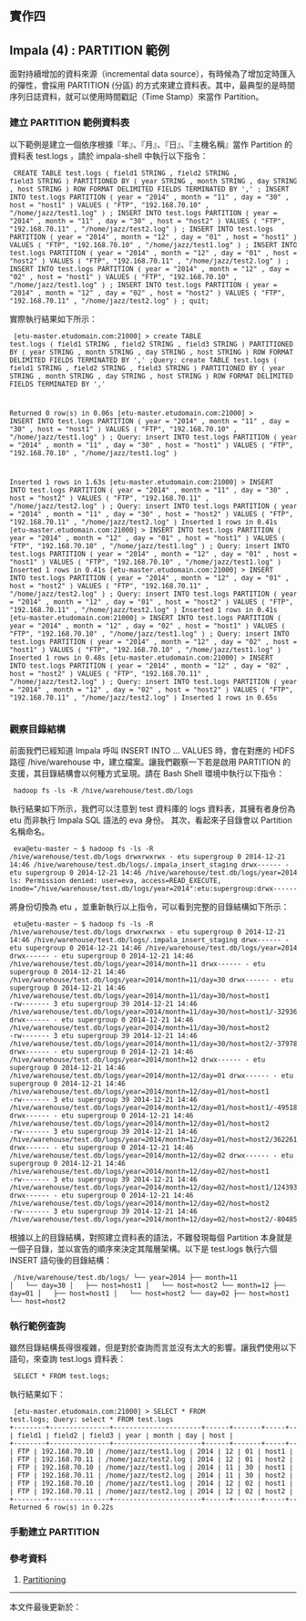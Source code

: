 ## 實作四

## Impala (4) : PARTITION 範例

面對持續增加的資料來源（incremental data source），有時候為了增加定時匯入的彈性，會採用 PARTITION (分區) 的方式來建立資料表。其中，最典型的是時間序列日誌資料，就可以使用時間戳記（Time Stamp）來當作 Partition。

### 建立 PARTITION 範例資料表

以下範例是建立一個依序根據『年』、『月』、『日』、『主機名稱』當作 Partition 的資料表 test.logs ，請於 impala-shell 中執行以下指令：

<small><pre>
CREATE TABLE test.logs ( field1 STRING , field2 STRING , field3 STRING ) PARTITIONED BY ( year STRING , month STRING , day STRING , host STRING ) ROW FORMAT DELIMITED FIELDS TERMINATED BY ',' ;
INSERT INTO test.logs PARTITION ( year = "2014" , month = "11" , day = "30" , host = "host1" ) VALUES ( "FTP", "192.168.70.10" , "/home/jazz/test1.log" ) ;
INSERT INTO test.logs PARTITION ( year = "2014" , month = "11" , day = "30" , host = "host2" ) VALUES ( "FTP", "192.168.70.11" , "/home/jazz/test2.log" ) ;
INSERT INTO test.logs PARTITION ( year = "2014" , month = "12" , day = "01" , host = "host1" ) VALUES ( "FTP", "192.168.70.10" , "/home/jazz/test1.log" ) ;
INSERT INTO test.logs PARTITION ( year = "2014" , month = "12" , day = "01" , host = "host2" ) VALUES ( "FTP", "192.168.70.11" , "/home/jazz/test2.log" ) ;
INSERT INTO test.logs PARTITION ( year = "2014" , month = "12" , day = "02" , host = "host1" ) VALUES ( "FTP", "192.168.70.10" , "/home/jazz/test1.log" ) ;
INSERT INTO test.logs PARTITION ( year = "2014" , month = "12" , day = "02" , host = "host2" ) VALUES ( "FTP", "192.168.70.11" , "/home/jazz/test2.log" ) ;
quit;
</pre></small>

實際執行結果如下所示：

<small><pre>
[etu-master.etudomain.com:21000] > create TABLE test.logs ( field1 STRING , field2 STRING , field3 STRING ) PARTITIONED BY ( year STRING , month STRING , day STRING , host STRING ) ROW FORMAT DELIMITED FIELDS TERMINATED BY ',' ;Query: create TABLE test.logs ( field1 STRING , field2 STRING , field3 STRING ) PARTITIONED BY ( year STRING , month STRING , day STRING , host STRING ) ROW FORMAT DELIMITED FIELDS TERMINATED BY ','

Returned 0 row(s) in 0.06s
[etu-master.etudomain.com:21000] > INSERT INTO test.logs PARTITION ( year = "2014" , month = "11" , day = "30" , host = "host1" ) VALUES ( "FTP", "192.168.70.10" , "/home/jazz/test1.log" ) ;
Query: insert INTO test.logs PARTITION ( year = "2014" , month = "11" , day = "30" , host = "host1" ) VALUES ( "FTP", "192.168.70.10" , "/home/jazz/test1.log" )

Inserted 1 rows in 1.63s
[etu-master.etudomain.com:21000] > INSERT INTO test.logs PARTITION ( year = "2014" , month = "11" , day = "30" , host = "host2" ) VALUES ( "FTP", "192.168.70.11" , "/home/jazz/test2.log" ) ;
Query: insert INTO test.logs PARTITION ( year = "2014" , month = "11" , day = "30" , host = "host2" ) VALUES ( "FTP", "192.168.70.11" , "/home/jazz/test2.log" )
Inserted 1 rows in 0.41s
[etu-master.etudomain.com:21000] > INSERT INTO test.logs PARTITION ( year = "2014" , month = "12" , day = "01" , host = "host1" ) VALUES ( "FTP", "192.168.70.10" , "/home/jazz/test1.log" ) ;
Query: insert INTO test.logs PARTITION ( year = "2014" , month = "12" , day = "01" , host = "host1" ) VALUES ( "FTP", "192.168.70.10" , "/home/jazz/test1.log" )
Inserted 1 rows in 0.41s
[etu-master.etudomain.com:21000] > INSERT INTO test.logs PARTITION ( year = "2014" , month = "12" , day = "01" , host = "host2" ) VALUES ( "FTP", "192.168.70.11" , "/home/jazz/test2.log" ) ;
Query: insert INTO test.logs PARTITION ( year = "2014" , month = "12" , day = "01" , host = "host2" ) VALUES ( "FTP", "192.168.70.11" , "/home/jazz/test2.log" )
Inserted 1 rows in 0.41s
[etu-master.etudomain.com:21000] > INSERT INTO test.logs PARTITION ( year = "2014" , month = "12" , day = "02" , host = "host1" ) VALUES ( "FTP", "192.168.70.10" , "/home/jazz/test1.log" ) ;
Query: insert INTO test.logs PARTITION ( year = "2014" , month = "12" , day = "02" , host = "host1" ) VALUES ( "FTP", "192.168.70.10" , "/home/jazz/test1.log" )
Inserted 1 rows in 0.48s
[etu-master.etudomain.com:21000] > INSERT INTO test.logs PARTITION ( year = "2014" , month = "12" , day = "02" , host = "host2" ) VALUES ( "FTP", "192.168.70.11" , "/home/jazz/test2.log" ) ;
Query: insert INTO test.logs PARTITION ( year = "2014" , month = "12" , day = "02" , host = "host2" ) VALUES ( "FTP", "192.168.70.11" , "/home/jazz/test2.log" )
Inserted 1 rows in 0.65s
</pre></small>

### 觀察目錄結構

前面我們已經知道 Impala 呼叫 INSERT INTO ... VALUES 時，會在對應的 HDFS 路徑 /hive/warehouse 中，建立檔案。讓我們觀察一下若是啟用 PARTITION 的支援，其目錄結構會以何種方式呈現。請在 Bash Shell 環境中執行以下指令：

<small><pre>
hadoop fs -ls -R /hive/warehouse/test.db/logs
</pre></small>

執行結果如下所示，我們可以注意到 test 資料庫的 logs 資料表，其擁有者身份為 etu 而非執行 Impala SQL 語法的 eva 身份。
其次，看起來子目錄會以 Partition 名稱命名。

<small><pre>
eva@etu-master ~ $ hadoop fs -ls -R /hive/warehouse/test.db/logs
drwxrwxrwx   - etu supergroup          0 2014-12-21 14:46 /hive/warehouse/test.db/logs/.impala_insert_staging
drwx------   - etu supergroup          0 2014-12-21 14:46 /hive/warehouse/test.db/logs/year=2014
ls: Permission denied: user=eva, access=READ_EXECUTE, inode="/hive/warehouse/test.db/logs/year=2014":etu:supergroup:drwx------
</pre></small>

將身份切換為 etu ，並重新執行以上指令，可以看到完整的目錄結構如下所示：

<small><pre>
etu@etu-master ~ $ hadoop fs -ls -R /hive/warehouse/test.db/logs
drwxrwxrwx   - etu supergroup          0 2014-12-21 14:46 /hive/warehouse/test.db/logs/.impala_insert_staging
drwx------   - etu supergroup          0 2014-12-21 14:46 /hive/warehouse/test.db/logs/year=2014
drwx------   - etu supergroup          0 2014-12-21 14:46 /hive/warehouse/test.db/logs/year=2014/month=11
drwx------   - etu supergroup          0 2014-12-21 14:46 /hive/warehouse/test.db/logs/year=2014/month=11/day=30
drwx------   - etu supergroup          0 2014-12-21 14:46 /hive/warehouse/test.db/logs/year=2014/month=11/day=30/host=host1
-rw-------   3 etu supergroup         39 2014-12-21 14:46 /hive/warehouse/test.db/logs/year=2014/month=11/day=30/host=host1/-3293658403212057419--7664792615229564522_1437811131_data.0
drwx------   - etu supergroup          0 2014-12-21 14:46 /hive/warehouse/test.db/logs/year=2014/month=11/day=30/host=host2
-rw-------   3 etu supergroup         39 2014-12-21 14:46 /hive/warehouse/test.db/logs/year=2014/month=11/day=30/host=host2/-3797826924185651053-7504516910394310588_923305559_data.0
drwx------   - etu supergroup          0 2014-12-21 14:46 /hive/warehouse/test.db/logs/year=2014/month=12
drwx------   - etu supergroup          0 2014-12-21 14:46 /hive/warehouse/test.db/logs/year=2014/month=12/day=01
drwx------   - etu supergroup          0 2014-12-21 14:46 /hive/warehouse/test.db/logs/year=2014/month=12/day=01/host=host1
-rw-------   3 etu supergroup         39 2014-12-21 14:46 /hive/warehouse/test.db/logs/year=2014/month=12/day=01/host=host1/-4951820830704670809-4173462193034589614_1794669275_data.0
drwx------   - etu supergroup          0 2014-12-21 14:46 /hive/warehouse/test.db/logs/year=2014/month=12/day=01/host=host2
-rw-------   3 etu supergroup         39 2014-12-21 14:46 /hive/warehouse/test.db/logs/year=2014/month=12/day=01/host=host2/3622619919159077115-2452317395307012271_2129071772_data.0
drwx------   - etu supergroup          0 2014-12-21 14:46 /hive/warehouse/test.db/logs/year=2014/month=12/day=02
drwx------   - etu supergroup          0 2014-12-21 14:46 /hive/warehouse/test.db/logs/year=2014/month=12/day=02/host=host1
-rw-------   3 etu supergroup         39 2014-12-21 14:46 /hive/warehouse/test.db/logs/year=2014/month=12/day=02/host=host1/1243931332200948820-2857344534184303000_1407029492_data.0
drwx------   - etu supergroup          0 2014-12-21 14:46 /hive/warehouse/test.db/logs/year=2014/month=12/day=02/host=host2
-rw-------   3 etu supergroup         39 2014-12-21 14:46 /hive/warehouse/test.db/logs/year=2014/month=12/day=02/host=host2/-8048512570161186787--1351473292824590673_1370999003_data.0
</pre></small>

根據以上的目錄結構，對照建立資料表的語法，不難發現每個 Partition 本身就是一個子目錄，並以宣告的順序來決定其階層架構。以下是 test.logs 執行六個 INSERT 語句後的目錄結構：

<small><pre>
/hive/warehouse/test.db/logs/
└── year=2014
    ├── month=11
    │   └── day=30
    │       ├── host=host1
    │       └── host=host2
    └── month=12
        ├── day=01
        │   ├── host=host1
        │   └── host=host2
        └── day=02
            ├── host=host1
            └── host=host2
</pre></small>

### 執行範例查詢

雖然目錄結構長得很複雜，但是對於查詢而言並沒有太大的影響。讓我們使用以下語句，來查詢 test.logs 資料表：

<small><pre>
SELECT * FROM test.logs;
</pre></small>

執行結果如下：

<small><pre>
[etu-master.etudomain.com:21000] > SELECT * FROM test.logs;
Query: select * FROM test.logs
+--------+---------------+----------------------+------+-------+-----+-------+
| field1 | field2        | field3               | year | month | day | host  |
+--------+---------------+----------------------+------+-------+-----+-------+
| FTP    | 192.168.70.10 | /home/jazz/test1.log | 2014 | 12    | 01  | host1 |
| FTP    | 192.168.70.11 | /home/jazz/test2.log | 2014 | 12    | 01  | host2 |
| FTP    | 192.168.70.10 | /home/jazz/test1.log | 2014 | 11    | 30  | host1 |
| FTP    | 192.168.70.11 | /home/jazz/test2.log | 2014 | 11    | 30  | host2 |
| FTP    | 192.168.70.10 | /home/jazz/test1.log | 2014 | 12    | 02  | host1 |
| FTP    | 192.168.70.11 | /home/jazz/test2.log | 2014 | 12    | 02  | host2 |
+--------+---------------+----------------------+------+-------+-----+-------+
Returned 6 row(s) in 0.22s
</pre></small>

### 手動建立 PARTITION



### 參考資料

1. [Partitioning](http://www.cloudera.com/content/cloudera/en/documentation/cloudera-impala/latest/topics/impala_partitioning.html)


--------------------
本文件最後更新於：<script>document.write(document.lastModified);</script>
